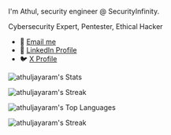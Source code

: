 I'm Athul, security engineer @ SecurityInfinity.

Cybersecurity Expert, Pentester, Ethical Hacker

- 📧 [Email me](mailto:athul@securityinfinity.com)
- 🔗 [LinkedIn Profile](https://www.linkedin.com/in/athuljayaram/)
- 🐦 [X Profile](https://x.com/Athul7x)


![athuljayaram's Stats](https://github-readme-stats.vercel.app/api/top-langs/?username=athuljayaram&layout=compact&theme=radical&langs_count=20)


![athuljayaram's Streak](https://github-readme-streak-stats.herokuapp.com/?user=athuljayaram&theme=radical)

![athuljayaram's Top Languages](https://github-readme-stats.vercel.app/api/top-langs/?username=athuljayaram&layout=compact&theme=radical&langs_count=20)


![athuljayaram's Streak](https://github-contribution-stats.vercel.app/api/?username=athuljayaram&theme=radical&layout=compact)


